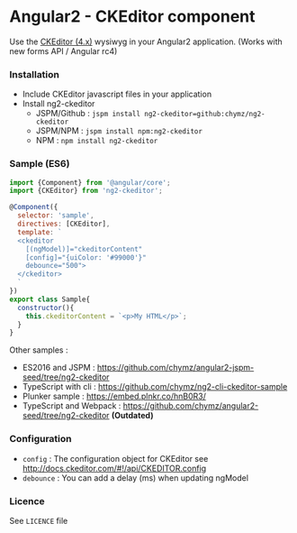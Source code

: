 # Angular2 - CKEditor component

Use the [CKEditor (4.x)](http://ckeditor.com/) wysiwyg in your Angular2 application.
(Works with new forms API / Angular rc4)

### <a name="install"></a>Installation

- Include CKEditor javascript files in your application
- Install ng2-ckeditor
  - JSPM/Github : ```jspm install ng2-ckeditor=github:chymz/ng2-ckeditor```
  - JSPM/NPM : ```jspm install npm:ng2-ckeditor```
  - NPM : ```npm install ng2-ckeditor```

### <a name="sample"></a>Sample (ES6)

```javascript
import {Component} from '@angular/core';
import {CKEditor} from 'ng2-ckeditor';

@Component({
  selector: 'sample',
  directives: [CKEditor],
  template: `
  <ckeditor
    [(ngModel)]="ckeditorContent"
    [config]="{uiColor: '#99000'}"
    debounce="500">
  </ckeditor>
  `
})
export class Sample{
  constructor(){
    this.ckeditorContent = `<p>My HTML</p>`;
  }
}
```

Other samples :
- ES2016 and JSPM : https://github.com/chymz/angular2-jspm-seed/tree/ng2-ckeditor
- TypeScript with cli : https://github.com/chymz/ng2-cli-ckeditor-sample
- Plunker sample : https://embed.plnkr.co/hnB0R3/ 
- TypeScript and Webpack : https://github.com/chymz/angular2-seed/tree/ng2-ckeditor **(Outdated)**

### <a name="config"></a>Configuration

* `config` : The configuration object for CKEditor see http://docs.ckeditor.com/#!/api/CKEDITOR.config
* `debounce` : You can add a delay (ms) when updating ngModel

### <a name="licence"></a>Licence
See `LICENCE` file
